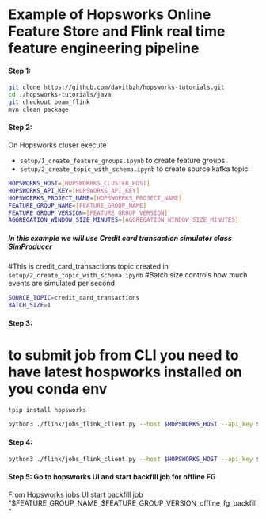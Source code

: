 # Example of Hopsworks Online Feature Store and Flink real time feature engineering pipeline 

#### Step 1:
```bash
git clone https://github.com/davitbzh/hopsworks-tutorials.git
cd ./hopsworks-tutorials/java
git checkout beam_flink
mvn clean package
```

#### Step 2:
On Hopsworks cluser execute 
- `setup/1_create_feature_groups.ipynb` to create feature groups
- `setup/2_create_topic_with_schema.ipynb` to create source kafka topic

```bash
HOPSWORKS_HOST=[HOPSWOKRKS_CLUSTER_HOST]
HOPSWORKS_API_KEY=[HOPSWORKS_API_KEY]
HOPSWOERKS_PROJECT_NAME=[HOPSWOERKS_PROJECT_NAME]
FEATURE_GROUP_NAME=[FEATURE_GROUP_NAME]
FEATURE_GROUP_VERSION=[FEATURE_GROUP_VERSION]
AGGREGATION_WINDOW_SIZE_MINUTES=[AGGREGATION_WINDOW_SIZE_MINUTES]
```

##### In this example we will use Credit card transaction simulator class SimProducer
#This is credit_card_transactions topic created in `setup/2_create_topic_with_schema.ipynb`
#Batch size controls how much events are simulated per second
```bash
SOURCE_TOPIC=credit_card_transactions
BATCH_SIZE=1
```

#### Step 3:
# to submit job from CLI you need to have latest hospworks installed on you conda env 
```bash
!pip install hopsworks
```

```bash
python3 ./flink/jobs_flink_client.py --host $HOPSWORKS_HOST --api_key $HOPSWORKS_API_KEY --project $HOPSWOERKS_PROJECT_NAME --job transactionSource --jar ./flink/target/flink-3.2.0-SNAPSHOT.jar --main "com.hopsworks.tutorials.flink.fraud.SimProducer" --job_arguments "-topicName $SOURCE_TOPIC -batchSize $BATCH_SIZE"
```

#### Step 4:
```bash
python3 ./flink/jobs_flink_client.py --host $HOPSWORKS_HOST --api_key $HOPSWORKS_API_KEY --project $HOPSWOERKS_PROJECT_NAME --job transactionConsumer --jar ./flink/target/flink-3.2.0-SNAPSHOT.jar --main "com.hopsworks.tutorials.flink.TransactionFraudExample" --job_arguments "-featureGroupName $FEATURE_GROUP_NAME -featureGroupVersion $FEATURE_GROUP_VERSION -sourceTopic $SOURCE_TOPIC -windowLength $AGGREGATION_WINDOW_SIZE_MINUTES"
```

#### Step 5: Go to hopsworks UI and start backfill job for offline FG
From Hopsworks jobs UI start backfill job "$FEATURE_GROUP_NAME_$FEATURE_GROUP_VERSION_offline_fg_backfill"

